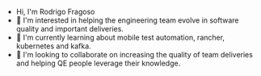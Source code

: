 - Hi, I'm Rodrigo Fragoso
- 👀 I'm interested in helping the engineering team evolve in software quality and important deliveries.
- 🌱 I'm currently learning about mobile test automation, rancher, kubernetes and kafka.
- 💞️ I'm looking to collaborate on increasing the quality of team deliveries and helping QE people leverage their knowledge.

<!---
rodrigofragoso-qa/rodrigofragoso-qa is a ✨ special ✨ repository because its `README.md` (this file) appears on your GitHub profile.
You can click the Preview link to take a look at your changes.
--->
